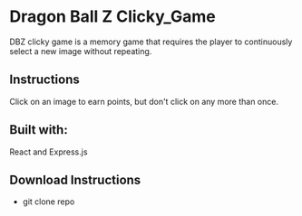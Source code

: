 # Dragon Ball Z Clicky_Game

DBZ clicky game is a memory game that requires the player to continuously select a new image without repeating. 

## Instructions 
Click on an image to earn points, but don't click on any more than once. 

## Built with:
React and Express.js 

## Download Instructions 
* git clone repo
